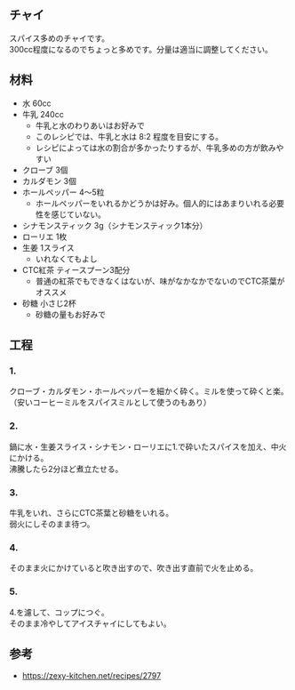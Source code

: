 チャイ
--

スパイス多めのチャイです。  
300cc程度になるのでちょっと多めです。分量は適当に調整してください。

材料
--

* 水 60cc
* 牛乳 240cc
  * 牛乳と水のわりあいはお好みで
  * このレシピでは、牛乳と水は 8:2 程度を目安にする。
  * レシピによっては水の割合が多かったりするが、牛乳多めの方が飲みやすい
* クローブ 3個
* カルダモン 3個
* ホールペッパー 4〜5粒
  * ホールペッパーをいれるかどうかは好み。個人的にはあまりいれる必要性を感じていない。
* シナモンスティック 3g（シナモンスティック1本分）
* ローリエ 1枚
* 生姜 1スライス
  * いれなくてもよし
* CTC紅茶 ティースプーン3配分
  * 普通の紅茶でもできなくはないが、味がなかなかでないのでCTC茶葉がオススメ
* 砂糖 小さじ2杯
  * 砂糖の量もお好みで

工程
--

### 1.

クローブ・カルダモン・ホールペッパーを細かく砕く。ミルを使って砕くと楽。（安いコーヒーミルをスパイスミルとして使うのもあり）

### 2.

鍋に水・生姜スライス・シナモン・ローリエに1.で砕いたスパイスを加え、中火にかける。  
沸騰したら2分ほど煮立たせる。

### 3.

牛乳をいれ、さらにCTC茶葉と砂糖をいれる。  
弱火にしそのまま待つ。

### 4.

そのまま火にかけていると吹き出すので、吹き出す直前で火を止める。

### 5.

4.を濾して、コップにつぐ。  
そのまま冷やしてアイスチャイにしてもよい。

参考
--

* https://zexy-kitchen.net/recipes/2797
